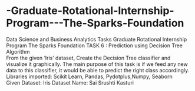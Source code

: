 # -Graduate-Rotational-Internship-Program---The-Sparks-Foundation
Data Science and Business Analytics Tasks Graduate Rotational Internship Program 
The Sparks Foundation
TASK 6 : Prediction using Decision Tree Algorithm  
From the given ‘Iris’ dataset, Create the Decision Tree classifier and visualize it graphically.
The main purpose of this task is if we feed any new data to this classifier, it would be able to predict the right class accordingly. 
Libraries imported: Scikit Learn, Pandas, Pydotplus,Numpy, Seaborn  
Given Dataset: Iris Dataset
Name: Sai Srushti Kasturi
